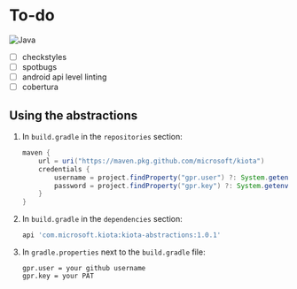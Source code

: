 # To-do

![Java](https://github.com/microsoft/kiota/actions/workflows/abstractions-java.yml/badge.svg)

- [ ] checkstyles
- [ ] spotbugs
- [ ] android api level linting
- [ ] cobertura

## Using the abstractions

1. In `build.gradle` in the `repositories` section:

    ```Groovy
    maven {
        url = uri("https://maven.pkg.github.com/microsoft/kiota")
        credentials {
            username = project.findProperty("gpr.user") ?: System.getenv("USERNAME")
            password = project.findProperty("gpr.key") ?: System.getenv("TOKEN")
        }
    }
    ```

1. In `build.gradle` in the `dependencies` section:

    ```Groovy
    api 'com.microsoft.kiota:kiota-abstractions:1.0.1'
    ```

1. In `gradle.properties` next to the `build.gradle` file:

    ```Config
    gpr.user = your github username
    gpr.key = your PAT
    ```
